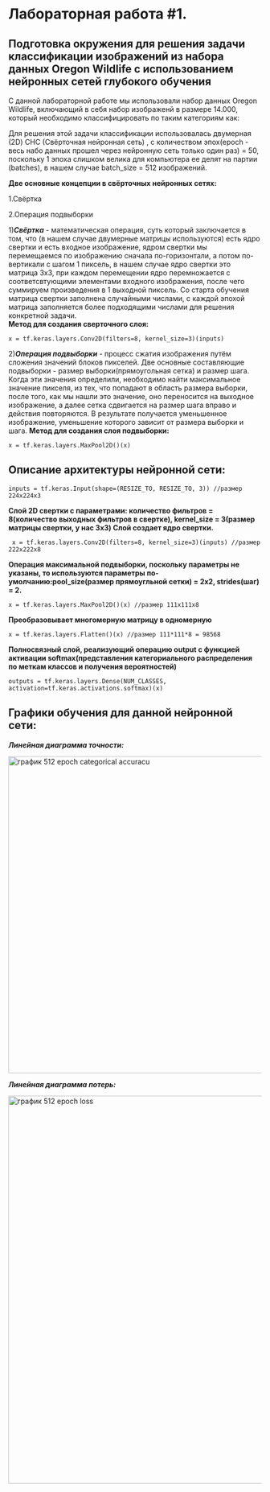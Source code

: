 Лабораторная работа #1.
====
Подготовка окружения для решения задачи классификации изображений из набора
данных Oregon Wildlife с использованием нейронных сетей глубокого обучения
-----

С данной лабораторной работе мы использовали набор данных Oregon Wildlife, включающий в себя набор изображенй в размере 14.000, который необходимо классифицировать по таким категориям как: 

Для решения этой задачи классификации использовалась двумерная (2D) СНС (Свёрточная нейронная сеть) ,  с количеством эпох(epoch - весь набо данных прошел через нейронную сеть только один раз) = 50, поскольку 1 эпоха слишком велика для компьютера ее делят на партии (batches), в нашем случае batch_size = 512 изображений. 

**Две основные концепции в свёрточных нейронных сетях:**

1.Свёртка 

2.Операция подвыборки 

1)***Свёртка*** - математическая операция, суть который заключается в том, что (в нашем случае двумерные матрицы используются) есть ядро свертки и есть входное изображение, ядром свертки мы перемещаемся по изображению сначала по-горизонтали, а потом по-вертикали с шагом 1 пиксель, в нашем случае ядро свертки это матрица 3х3, при каждом перемещении ядро перемножается с соответсвтующими элементами входного изображения, после чего суммируем произведения в 1 выходной пиксель. Со старта обучения матрица свертки заполнена случайными числами, с каждой эпохой матрица заполняется более подходящими числами для решения конкретной задачи.  
**Метод для создания сверточного слоя:**  
 ```
 x = tf.keras.layers.Conv2D(filters=8, kernel_size=3)(inputs)
 ```
2)***Операция подвыборки*** - процесс сжатия изображения путём сложения значений блоков пикселей. Две основные составляющие подвыборки - размер выборки(прямоугольная сетка) и размер шага. Когда эти значения определили, необходимо найти максимальное значение пикселя, из тех, что попадают в область размера выборки, после того, как мы нашли это значение, оно переносится на выходное изображение, а далее сетка сдвигается на размер шага вправо и действия повторяются. В результате получается уменьшенное изображение, уменьшение которого зависит от размера выборки и шага. 
**Метод для создания слоя подвыборки:**
```
x = tf.keras.layers.MaxPool2D()(x)
```  
Описание архитектуры нейронной сети:
----

```
inputs = tf.keras.Input(shape=(RESIZE_TO, RESIZE_TO, 3)) //размер 224х224х3
```
**Слой 2D свертки с параметрами: количество фильтров = 8(количество выходных фильтров в свертке), kernel_size = 3(размер матрицы свертки, у нас 3х3) Слой создает ядро свертки.**
```
 x = tf.keras.layers.Conv2D(filters=8, kernel_size=3)(inputs) //размер 222х222х8
 ```
 **Операция максимальной подвыборки, поскольку параметры не указаны, то используются параметры по-умолчанию:pool_size(размер прямоугльной сетки) = 2х2, strides(шаг) = 2.**
 ```
 x = tf.keras.layers.MaxPool2D()(x) //размер 111х111х8
 ```
 **Преобразовывает многомерную матрицу в одномерную**
 ```
 x = tf.keras.layers.Flatten()(x) //размер 111*111*8 = 98568
 ```
 **Полносвязный слой, реализующий операцию output c функцией активации softmax(представления категориального распределения по меткам классов и получения вероятностей)**
 ```
 outputs = tf.keras.layers.Dense(NUM_CLASSES, activation=tf.keras.activations.softmax)(x)
 ```
 Графики обучения для данной нейронной сети:
 ----
 ***Линейная диаграмма точности:*** 
 
 <img width="630" alt="график 512 epoch categorical accuracu" src="https://user-images.githubusercontent.com/58634989/110244602-8aff8b80-7f70-11eb-98ab-adc7c9769b41.PNG">
 
 ***Линейная диаграмма потерь:*** 
 
 <img width="771" alt="график 512 epoch loss" src="https://user-images.githubusercontent.com/58634989/110244622-a23e7900-7f70-11eb-874b-42387c4a6a17.PNG">






 
 
 

